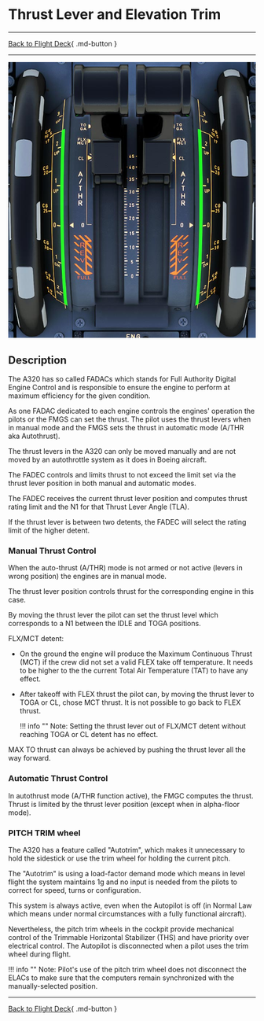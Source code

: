 # Thrust Lever and Elevation Trim

---

[Back to Flight Deck](../index.md){ .md-button }

---

![Thrust Lever and Elevation Trim](../../../assets/a32nx-briefing/pedestal/Thrust-lever-elev-trim.jpg "Thrust Lever and Elevation Trim")

## Description

The A320 has so called FADACs which stands for Full Authority Digital Engine Control and is responsible to ensure the engine to perform at maximum efficiency for the given condition.

As one FADAC dedicated to each engine controls the engines' operation the pilots or the FMGS can set the thrust. The pilot uses the thrust levers when in manual mode and the FMGS sets the thrust in automatic mode (A/THR aka Autothrust).

The thrust levers in the A320 can only be moved manually and are not moved by an autothrottle system as it does in Boeing aircraft.

The FADEC controls and limits thrust to not exceed the limit set via the  thrust lever position in both manual and automatic modes.

The FADEC receives the current thrust lever position and computes thrust rating limit and the N1 for that Thrust Lever Angle (TLA).

If the thrust lever is between two detents, the FADEC will select the rating limit of the higher detent.

### Manual Thrust Control

When the auto-thrust (A/THR) mode is not armed or not active (levers in wrong position) the engines are in manual mode.

The thrust lever position controls thrust for the corresponding engine in this case.

By moving the thrust lever the pilot can set the thrust level which corresponds to a N1 between the IDLE and TOGA positions.

FLX/MCT detent:

- On the ground the engine will produce the Maximum Continuous Thrust (MCT) if the crew did not set a valid FLEX take off temperature. It needs to be higher to the the current Total Air Temperature (TAT) to have any effect.

- After takeoff with FLEX thrust the pilot can, by moving the thrust lever to TOGA or CL, chose MCT thrust. It is not possible to go back to FLEX thrust.

    !!! info ""
        Note: Setting the thrust lever out of FLX/MCT detent without reaching TOGA or CL detent has no effect.

MAX TO thrust can always be achieved by pushing the thrust lever all the way forward.

### Automatic Thrust Control

In autothrust mode (A/THR function active), the FMGC computes the thrust. Thrust is limited by the thrust lever position (except when in alpha-floor mode).

### PITCH TRIM wheel

The A320 has a feature called "Autotrim", which makes it unnecessary to hold the sidestick or use the trim wheel for holding the current pitch.

The "Autotrim" is using a load-factor demand mode which means in level flight the system maintains 1g and no input is needed from the pilots to correct for speed, turns or configuration.

This system is always active, even when the Autopilot is off (in Normal Law which means under normal circumstances with a fully functional aircraft).

Nevertheless, the pitch trim wheels in the cockpit provide mechanical control of the Trimmable Horizontal Stabilizer (THS) and have priority over electrical control. The Autopilot is disconnected when a pilot uses the trim wheel during flight.

!!! info ""
    Note: Pilot's use of the pitch trim wheel does not disconnect the ELACs to make sure that the computers remain synchronized with the manually-selected position.

---

[Back to Flight Deck](../index.md){ .md-button }
